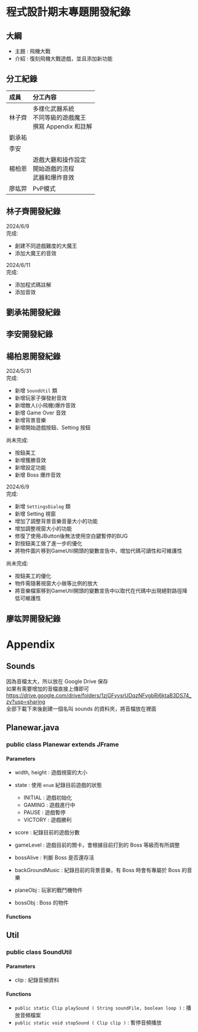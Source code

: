 # 程式設計期末專題開發紀錄

## 大綱
- 主題 : 飛機大戰
- 介紹 : 復刻飛機大戰遊戲，並且添加新功能

## 分工紀錄
|成員|分工內容|
|:--|:--|
|林子齊|多樣化武器系統<br>不同等級的遊戲魔王<br>撰寫 Appendix 和註解|
|劉承祐||
|李安||
|楊柏恩|遊戲大廳和操作設定<br>開始遊戲的流程<br>武器和爆炸音效|
|廖竑羿|PvP模式|

## 林子齊開發紀錄
2024/6/9<br>
完成:
- 創建不同遊戲難度的大魔王
- 添加大魔王的音效

2024/6/11<br>
完成:
- 添加程式碼註解
- 添加音效


## 劉承祐開發紀錄

## 李安開發紀錄

## 楊柏恩開發紀錄
2024/5/31<br>
完成:
- 新增 `SoundUtil` 類
- 新增玩家子彈發射音效
- 新增敵人(小飛機)爆炸音效
- 新增 Game Over 音效
- 新增背景音樂
- 新增開始遊戲按鈕、Setting 按鈕

尚未完成:
- 按鈕美工
- 新增獲勝音效
- 新增設定功能
- 新增 Boss 爆炸音效

2024/6/9<br>
完成:
- 新增 `SettingsDialog` 類
- 新增 Setting 視窗
- 增加了調整背景音樂音量大小的功能
- 增加調整視窗大小的功能
- 修復了使用JButton後無法使用空白鍵暫停的BUG
- 對按鈕美工做了進一步的優化
- 將物件圖片移到GameUtil開頭的變數宣告中，增加代碼可讀性和可維護性

尚未完成:
- 按鈕美工的優化
- 物件需隨著視窗大小做等比例的放大
- 將音樂檔案移到GameUtil開頭的變數宣告中以取代在代碼中出現絕對路徑降低可維護性

## 廖竑羿開發紀錄

# Appendix

## Sounds
因為音檔太大，所以放在 Google Drive 保存  
如果有需要增加的音檔直接上傳即可  
https://drive.google.com/drive/folders/1zjGFyvsrUDqzNFvgbRj6ktaB3DS74_zv?usp=sharing  
全部下載下來後創建一個名叫 sounds 的資料夾，將音檔放在裡面  

## Planewar.java  
### public class Planewar extends JFrame
#### Parameters
- width, height : 遊戲視窗的大小
- state : 使用 `enum` 紀錄目前遊戲的狀態
    - INITIAL : 遊戲初始化
    - GAMING : 遊戲進行中
    - PAUSE : 遊戲暫停
    - VICTORY : 遊戲勝利

- score : 紀錄目前的遊戲分數
- gameLevel : 遊戲目前的關卡，會根據目前打到的 Boss 等級而有所調整
- bossAlive : 判斷 Boss 是否還存活
- backGroundMusic : 紀錄目前的背景音樂，有 Boss 時會有專屬於 Boss 的音樂
- planeObj : 玩家的戰鬥機物件
- bossObj : Boss 的物件

#### Functions

## Util
### public class SoundUtil
#### Parameters
- clip : 紀錄音頻資料

#### Functions
- `public static Clip playSound ( String soundFile, boolean loop )` : 播放音頻檔案
- `public static void stopSound ( Clip clip )` : 暫停音頻播放
